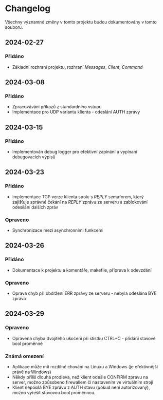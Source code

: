 # Changelog

Všechny významné změny v tomto projektu budou dokumentovány v tomto souboru.

## 2024-02-27
### Přidáno
- Základní rozhraní projektu, rozhraní _Messages_, _Client_, _Command_

## 2024-03-08
### Přidáno
- Zpracovávání příkazů z standardního vstupu
- Implementace pro UDP variantu klienta - odeslání AUTH zprávy

## 2024-03-15
### Přidáno
- Implementován debug logger pro efektivní zapínání a vypínaní debugovacích výpisů

## 2024-03-23
### Přidáno
- Implementace TCP verze klienta spolu s _REPLY_ semaforem, který zajišťuje správné
čekání na _REPLY_ zprávu ze serveru a zablokování odesílání dalších zpráv

### Opraveno
- Synchronizace mezi asynchronními funkcemi

## 2024-03-26
### Přidáno
- Dokumentace k projektu a komentáře, makefile, příprava k odevzdání
### Opraveno
- Oprava chyb při obdržení ERR zprávy ze serveru - nebyla odeslána BYE zpráva

## 2024-03-29
### Opraveno
- Opravena chyba dvojitého ukočení při stistku CTRL+C - přidání stavové bool proměnné



### Známá omezení
- Aplikace může mít rozdílné chování na Linuxu a Windows (je efektivnější právě na Windows)
- Někdy příliš dlouhá prodleva, než klient odešle CONFIRM zprávu na server, možno způsobeno
firewallem či nastavením ve virtuálním stroji
- Klient neposílá BYE zprávu z AUTH stavu (pokud není autorizovaný), možno vyřešit 
stavovou bool proměnnou.